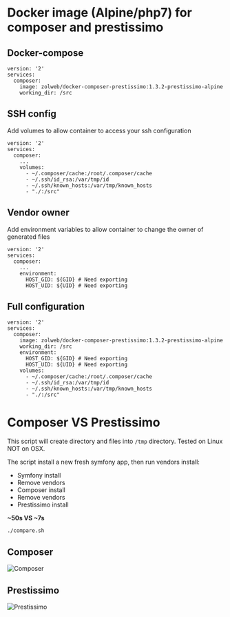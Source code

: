# Docker image (Alpine/php7) for composer and prestissimo

## Docker-compose

```
version: '2'
services:
  composer:
    image: zolweb/docker-composer-prestissimo:1.3.2-prestissimo-alpine
    working_dir: /src
```

## SSH config

Add volumes to allow container to access your ssh configuration

```
version: '2'
services:
  composer:
    ...
    volumes:
      - ~/.composer/cache:/root/.composer/cache
      - ~/.ssh/id_rsa:/var/tmp/id
      - ~/.ssh/known_hosts:/var/tmp/known_hosts
      - "./:/src"
```

## Vendor owner

Add environment variables to allow container to change the owner of generated files

```
version: '2'
services:
  composer:
    ...
    environment:
      HOST_GID: ${GID} # Need exporting
      HOST_UID: ${UID} # Need exporting
```

## Full configuration

```
version: '2'
services:
  composer:
    image: zolweb/docker-composer-prestissimo:1.3.2-prestissimo-alpine
    working_dir: /src
    environment:
      HOST_GID: ${GID} # Need exporting
      HOST_UID: ${UID} # Need exporting
    volumes:
      - ~/.composer/cache:/root/.composer/cache
      - ~/.ssh/id_rsa:/var/tmp/id
      - ~/.ssh/known_hosts:/var/tmp/known_hosts
      - "./:/src"
```

# Composer VS Prestissimo

This script will create directory and files into `/tmp` directory.
Tested on Linux NOT on OSX.

The script install a new fresh symfony app, then run vendors install:

* Symfony install
* Remove vendors
* Composer install
* Remove vendors
* Prestissimo install

**~50s VS ~7s**

```
./compare.sh
```

## Composer

![Composer](./composer.png)

## Prestissimo

![Prestissimo](./prestissimo.png)
